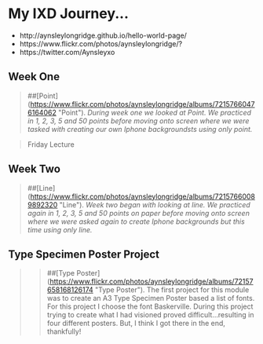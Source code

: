 

My IXD Journey... 
============


<ul>
<li>http://aynsleylongridge.github.io/hello-world-page/</li>
<li>https://www.flickr.com/photos/aynsleylongridge/?</li>
<li>https://twitter.com/Aynsleyxo</li>
</ul>


Week One
--------
>##[Point] (https://www.flickr.com/photos/aynsleylongridge/albums/72157660476164062 "Point"). 
>*During week one we looked at Point. We practiced in 1, 2, 3, 5 and 50 points before moving onto screen where we were tasked with creating our own Iphone backgroundsts using only point.*

>Friday Lecture

Week Two
--------
>##[Line] (https://www.flickr.com/photos/aynsleylongridge/albums/72157660089892320 "Line"). 
>*Week two began with looking at line. We practiced again in 1, 2, 3, 5 and 50 points on paper before moving onto screen where we were asked again to create Iphone backgrounds but this time using only line.*


Type Specimen Poster Project
----------
>>##[Type Poster] (https://www.flickr.com/photos/aynsleylongridge/albums/72157658168126174 "Type Poster").
>The first project for this module was to create an A3 Type Specimen Poster based a list of fonts. For this project I choose the font Baskerville. During this project trying to create what I had visioned proved difficult...resulting in four different posters. But, I think I got there in the end, thankfully!
